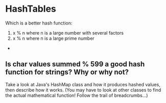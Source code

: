 # HashTables

Which is a better hash function:
1. x % n where n is a large number with several factors
2. x % n where n is a large prime number
  -

Is char values summed % 599 a good hash function for strings? Why or why not?
  -  

Take a look at Java's HashMap class and how it produces hashed values, then describe how it works. (You may have to look at other classes to find the actual mathematical function! Follow the trail of breadcrumbs...)
